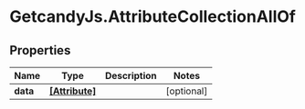 # GetcandyJs.AttributeCollectionAllOf

## Properties

Name | Type | Description | Notes
------------ | ------------- | ------------- | -------------
**data** | [**[Attribute]**](Attribute.md) |  | [optional] 


